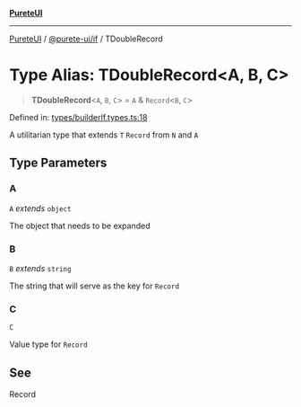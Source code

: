 [**PureteUI**](../../../README.md)

***

[PureteUI](../../../packages.md) / [@purete-ui/if](../README.md) / TDoubleRecord

# Type Alias: TDoubleRecord\<A, B, C\>

> **TDoubleRecord**\<`A`, `B`, `C`\> = `A` & `Record`\<`B`, `C`\>

Defined in: [types/builderIf.types.ts:18](https://github.com/zerok-cell/PureteUI/blob/main/libs/if/src/lib/types/builderIf.types.ts#L18)

A utilitarian type that extends `T` `Record` from `N` and `A`

## Type Parameters

### A

`A` *extends* `object`

The object that needs to be expanded

### B

`B` *extends* `string`

The string that will serve as the key for `Record`

### C

`C`

Value type for `Record`

## See

Record
